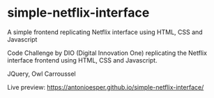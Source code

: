 # simple-netflix-interface
A simple frontend replicating Netflix interface using HTML, CSS and Javascript

Code Challenge by DIO (Digital Innovation One) replicating the Netflix interface frontend using HTML, CSS and Javascript.

JQuery, Owl Carroussel

Live preview: https://antonioesper.github.io/simple-netflix-interface/
